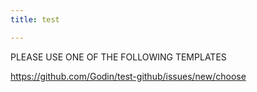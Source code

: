 ```yaml
---
title: test

---
```


PLEASE USE ONE OF THE FOLLOWING TEMPLATES

https://github.com/Godin/test-github/issues/new/choose
